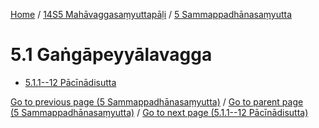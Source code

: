 
[Home](/) / [14S5 Mahāvaggasaṃyuttapāḷi](...md) / [5 Sammappadhānasaṃyutta](../14S5/5.md)

# 5.1 Gaṅgāpeyyālavagga

* [5.1.1--12 Pācīnādisutta](5.1/5.1.1--12.md)

[Go to previous page (5 Sammappadhānasaṃyutta)](../14S5/5.md) / [Go to parent page (5 Sammappadhānasaṃyutta)](../14S5/5.md) / [Go to next page (5.1.1--12 Pācīnādisutta)](5.1/5.1.1--12.md)


